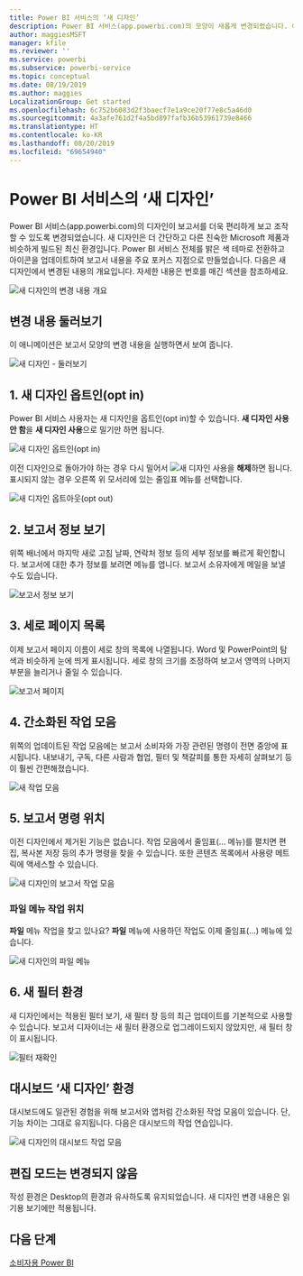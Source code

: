 ```yaml
---
title: Power BI 서비스의 ‘새 디자인’
description: Power BI 서비스(app.powerbi.com)의 모양이 새롭게 변경되었습니다. 이 문서에서는 새 디자인을 사용하여 보고서를 탐색하는 방법을 설명합니다.
author: maggiesMSFT
manager: kfile
ms.reviewer: ''
ms.service: powerbi
ms.subservice: powerbi-service
ms.topic: conceptual
ms.date: 08/19/2019
ms.author: maggies
LocalizationGroup: Get started
ms.openlocfilehash: 6c752b6083d2f3baecf7e1a9ce20f77e8c5a46d0
ms.sourcegitcommit: 4a3afe761d2f4a5bd897fafb36b53961739e8466
ms.translationtype: HT
ms.contentlocale: ko-KR
ms.lasthandoff: 08/20/2019
ms.locfileid: "69654940"
---
```

# <a name="the-new-look-of-the-power-bi-service"></a>Power BI 서비스의 ‘새 디자인’

Power BI 서비스(app.powerbi.com)의 디자인이 보고서를 더욱 편리하게 보고 조작할 수 있도록 변경되었습니다. 새 디자인은 더 간단하고 다른 친숙한 Microsoft 제품과 비슷하게 빌드된 최신 환경입니다. Power BI 서비스 전체를 밝은 색 테마로 전환하고 아이콘을 업데이트하여 보고서 내용을 주요 포커스 지점으로 만들었습니다. 다음은 새 디자인에서 변경된 내용의 개요입니다. 자세한 내용은 번호를 매긴 섹션을 참조하세요.

![새 디자인의 변경 내용 개요](media/service-new-look/power-bi-new-look-changes.png)

## <a name="quick-tour-of-the-changes"></a>변경 내용 둘러보기

이 애니메이션은 보고서 모양의 변경 내용을 실행하면서 보여 줍니다.

![새 디자인 - 둘러보기](media/service-new-look/power-bi-new-look-quick-tour.gif)

## <a name="1-opt-in-to-the-new-look"></a>1. 새 디자인 옵트인(opt in)

Power BI 서비스 사용자는 새 디자인을 옵트인(opt in)할 수 있습니다. **새 디자인 사용 안 함**을 **새 디자인 사용**으로 밀기만 하면 됩니다.

![새 디자인 옵트인(opt in)](media/service-new-look/power-bi-new-look-off.png)

이전 디자인으로 돌아가야 하는 경우 다시 밀어서 ![새 디자인 사용](media/service-new-look/power-bi-new-look-toggle-on.png)을 **해제**하면 됩니다. 표시되지 않는 경우 오른쪽 위 모서리에 있는 줄임표 메뉴를 선택합니다.

![새 디자인 옵트아웃(opt out)](media/service-new-look/power-bi-new-look-on.png)

## <a name="2-view-report-details"></a>2. 보고서 정보 보기 

위쪽 배너에서 마지막 새로 고침 날짜, 연락처 정보 등의 세부 정보를 빠르게 확인합니다.  보고서에 대한 추가 정보를 보려면 메뉴를 엽니다. 보고서 소유자에게 메일을 보낼 수도 있습니다.

![보고서 정보 보기](media/service-new-look/power-bi-new-look-metadata.png)

## <a name="3-vertical-list-of-pages"></a>3. 세로 페이지 목록 
이제 보고서 페이지 이름이 세로 창의 목록에 나열됩니다. Word 및 PowerPoint의 탐색과 비슷하게 눈에 띄게 표시됩니다. 세로 창의 크기를 조정하여 보고서 영역의 나머지 부분을 늘리거나 줄일 수 있습니다.

![보고서 페이지](media/service-new-look/power-bi-new-look-report-pages.png)

## <a name="4-simplified-action-bar"></a>4. 간소화된 작업 모음 

위쪽의 업데이트된 작업 모음에는 보고서 소비자와 가장 관련된 명령이 전면 중앙에 표시됩니다. 내보내기, 구독, 다른 사람과 협업, 필터 및 책갈피를 통한 자세히 살펴보기 등이 훨씬 간편해졌습니다.

![새 작업 모음](media/service-new-look/power-bi-new-look-action-bar.png)

## <a name="5-where-are-the-report-commands"></a>5. 보고서 명령 위치

이전 디자인에서 제거된 기능은 없습니다. 작업 모음에서 줄임표(... 메뉴)를 펼치면 편집, 복사본 저장 등의 추가 명령을 찾을 수 있습니다. 또한 콘텐츠 목록에서 사용량 메트릭에 액세스할 수 있습니다.

![새 디자인의 보고서 작업 모음](media/service-new-look/power-bi-report-action-bar-new-look.gif)

### <a name="where-are-file-menu-actions"></a>파일 메뉴 작업 위치

**파일** 메뉴 작업을 찾고 있나요? **파일** 메뉴에 사용하던 작업도 이제 줄임표(...) 메뉴에 있습니다. 

![새 디자인의 파일 메뉴](media/service-new-look/power-bi-file-menu-new-look.gif)

## <a name="6-new-filter-experience"></a>6. 새 필터 환경

새 디자인에서는 적용된 필터 보기, 새 필터 창 등의 최근 업데이트를 기본적으로 사용할 수 있습니다. 보고서 디자이너는 새 필터 환경으로 업그레이드되지 않았지만, 새 필터 창이 표시됩니다.

![필터 재확인](media/service-new-look/power-bi-new-look-filters.png)

## <a name="dashboard-new-look-experience"></a>대시보드 ‘새 디자인’ 환경 

대시보드에도 일관된 경험을 위해 보고서와 앱처럼 간소화된 작업 모음이 있습니다. 단, 기능 차이는 그대로 유지됩니다. 다음은 대시보드의 작업 연습입니다.
 
![새 디자인의 대시보드 작업 모음](media/service-new-look/power-bi-dashboard-action-bar-new-look.gif)

## <a name="no-changes-to-edit-mode"></a>편집 모드는 변경되지 않음 

작성 환경은 Desktop의 환경과 유사하도록 유지되었습니다. 새 디자인 변경 내용은 읽기용 보기에만 적용됩니다.

## <a name="next-steps"></a>다음 단계

[소비자용 Power BI](consumer/end-user-consumer.md)
